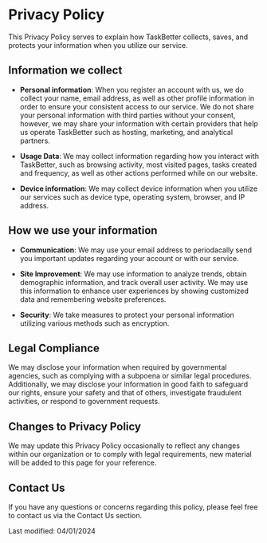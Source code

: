 # Privacy Policy
This Privacy Policy serves to explain how TaskBetter collects, saves, and protects your information when you utilize our service.

## Information we collect

- **Personal information**: When you register an account with us, we do collect your name, email address, as well as other profile information in order to ensure your consistent access to our service. We do not share your personal information with third parties without your consent, however, we may share your information with certain providers that help us operate TaskBetter such as hosting, marketing, and analytical partners.

- **Usage Data**: We may collect information regarding how you interact with TaskBetter, such as browsing activity, most visited pages, tasks created and frequency, as well as other actions performed while on our website.

- **Device information**: We may collect device information when you utilize our services such as device type, operating system, browser, and IP address.

## How we use your information

- **Communication**: We may use your email address to periodacally send you important updates regarding your account or with our service.

- **Site Improvement**: We may use information to analyze trends, obtain demographic information, and track overall user activity. We may use this information to enhance user experiences by showing customized data and remembering website preferences.

- **Security**: We take measures to protect your personal information utilizing various methods such as encryption.

## Legal Compliance
We may disclose your information when required by governmental agencies, such as complying with a subpoena or similar legal procedures. Additionally, we may disclose your information in good faith to safeguard our rights, ensure your safety and that of others, investigate fraudulent activities, or respond to government requests.


## Changes to Privacy Policy
We may update this Privacy Policy occasionally to reflect any changes within our organization or to comply with legal requirements, new material will be added to this page for your reference.

## Contact Us
If you have any questions or concerns regarding this policy, please feel free to contact us via the Contact Us section.

Last modified: 04/01/2024